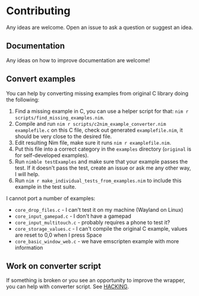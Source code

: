# Contributing

Any ideas are welcome. Open an issue to ask a question or suggest an idea.

## Documentation

Any ideas on how to improve documentation are welcome!

## Convert examples

You can help by converting missing examples from original C library doing
the following:

1. Find a missing example in C, you can use a helper script for that:
   `nim r scripts/find_missing_examples.nim`.
2. Compile and run `nim r scripts/c2nim_example_converter.nim examplefile.c`
   on this C file, check out generated `examplefile.nim`, it should be very
   close to the desired file.
3. Edit resulting Nim file, make sure it runs `nim r examplefile.nim`.
4. Put this file into a correct category in the `examples` directory
   (`original` is for self-developed examples).
5. Run `nimble testExamples` and make sure that your example passes the test.
   If it doesn't pass the test, create an issue or ask me any other way, I will
   help.
6. Run `nim r make_individual_tests_from_examples.nim` to include this example
   in the test suite.

I cannot port a number of examples:
* `core_drop_files.c` - I can't test it on my machine (Wayland on Linux)
* `core_input_gamepad.c` - I don't have a gamepad
* `core_input_multitouch.c` - probably requires a phone to test it?
* `core_storage_values.c` - I can't compile the original C example, values
  are reset to 0,0 when I press Space
* `core_basic_window_web.c` - we have emscripten example with more information

## Work on converter script

If something is broken or you see an opportunity to improve the wrapper, you
can help with converter script. See [HACKING](HACKING.md).
